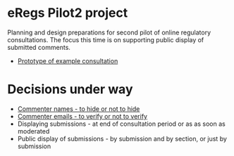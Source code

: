eRegs Pilot2 project
=====

Planning and design preparations for second pilot of online regulatory consultations. The focus this time is on supporting public display of submitted comments. 

* [Prototype of example consultation](https://vation-ca.github.io/p2protos/p2form-1-en.html)

# Decisions under way

* [Commenter names - to hide or not to hide](Decisions_names.md)
* [Commenter emails - to verify or not to verify](Decisions_emails.md)
* Displaying submissions - at end of consultation period or as as soon as moderated
* Public display of submissions - by submission and by section, or just by submission
